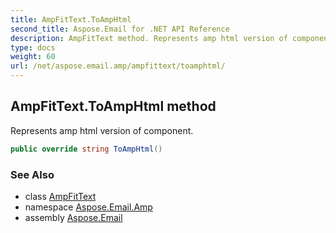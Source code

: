 ```yaml
---
title: AmpFitText.ToAmpHtml
second_title: Aspose.Email for .NET API Reference
description: AmpFitText method. Represents amp html version of component
type: docs
weight: 60
url: /net/aspose.email.amp/ampfittext/toamphtml/
---
```

## AmpFitText.ToAmpHtml method

Represents amp html version of component.

```csharp
public override string ToAmpHtml()
```

### See Also

* class [AmpFitText](../)
* namespace [Aspose.Email.Amp](../../ampfittext/)
* assembly [Aspose.Email](../../../)


